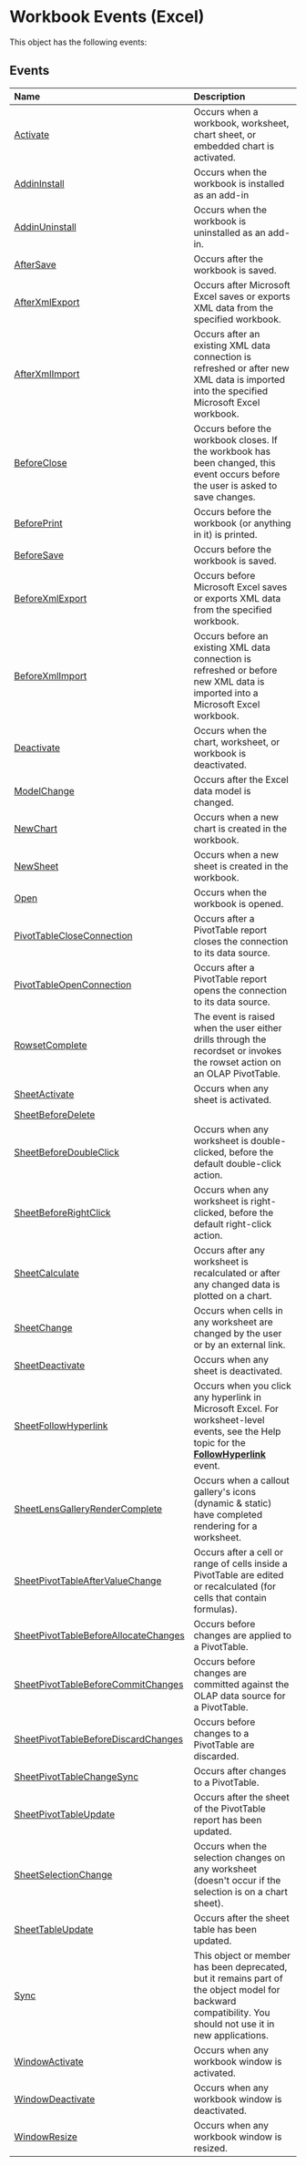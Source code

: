 
# Workbook Events (Excel)
This object has the following events:

## Events



|**Name**|**Description**|
|:-----|:-----|
|[Activate](74bb6d8c-aec8-7bb6-5c30-9a20f9a7afe8.md)|Occurs when a workbook, worksheet, chart sheet, or embedded chart is activated.|
|[AddinInstall](671117b2-590e-9d6f-29ae-5f0bf30d4e99.md)|Occurs when the workbook is installed as an add-in|
|[AddinUninstall](e35ba67b-3e04-d950-2f8b-141e478ddb67.md)|Occurs when the workbook is uninstalled as an add-in.|
|[AfterSave](97fee36a-f77c-29ab-de1d-b6069b2d74d8.md)|Occurs after the workbook is saved.|
|[AfterXmlExport](fe1e0a53-9f4e-ac88-58f7-fe420e57cabd.md)|Occurs after Microsoft Excel saves or exports XML data from the specified workbook. |
|[AfterXmlImport](b43adf53-6b67-6127-e69d-6ea05f68b7f6.md)|Occurs after an existing XML data connection is refreshed or after new XML data is imported into the specified Microsoft Excel workbook.|
|[BeforeClose](1c440637-8289-c6dd-24e0-1b2764fd1694.md)|Occurs before the workbook closes. If the workbook has been changed, this event occurs before the user is asked to save changes.|
|[BeforePrint](2c97cb32-2bb3-2848-b5ed-32d9129af080.md)|Occurs before the workbook (or anything in it) is printed.|
|[BeforeSave](dfa3e20f-1fb2-f84f-4b92-a98f22b6e637.md)|Occurs before the workbook is saved.|
|[BeforeXmlExport](ee2af5de-e52f-9434-aa7c-5dc9bb102d1b.md)|Occurs before Microsoft Excel saves or exports XML data from the specified workbook.|
|[BeforeXmlImport](a0a589c6-15f9-5599-c0b6-c6f881816ad6.md)|Occurs before an existing XML data connection is refreshed or before new XML data is imported into a Microsoft Excel workbook.|
|[Deactivate](6bd5411c-ac43-95cf-6755-49780ac765e9.md)|Occurs when the chart, worksheet, or workbook is deactivated.|
|[ModelChange](efe01088-273b-f9d8-ea3e-2ea1725ba7b2.md)|Occurs after the Excel data model is changed. |
|[NewChart](76e7f325-9244-fd8c-b38d-063f0193a5e9.md)|Occurs when a new chart is created in the workbook.|
|[NewSheet](5abb254d-a2c3-7dac-e79f-0de74a081ecd.md)|Occurs when a new sheet is created in the workbook.|
|[Open](313adc5e-0319-4ca4-cf5d-791b7184dacf.md)|Occurs when the workbook is opened.|
|[PivotTableCloseConnection](e267ab5b-382e-b270-18c8-f643e03e4604.md)|Occurs after a PivotTable report closes the connection to its data source.|
|[PivotTableOpenConnection](b6ce12f7-7bc6-bfcc-33f4-2e8ea6e53bae.md)|Occurs after a PivotTable report opens the connection to its data source.|
|[RowsetComplete](05bdddba-6716-4bba-01b6-863f27623821.md)|The event is raised when the user either drills through the recordset or invokes the rowset action on an OLAP PivotTable.|
|[SheetActivate](2a7c05c3-5b66-8012-5ac5-981dcfc7f947.md)|Occurs when any sheet is activated.|
|[SheetBeforeDelete](42406738-0fcd-4ef7-9bd6-abcc05f5e922.md)||
|[SheetBeforeDoubleClick](69d21025-78ef-deab-39be-b7a092d611f5.md)|Occurs when any worksheet is double-clicked, before the default double-click action.|
|[SheetBeforeRightClick](d84dd9fd-85d3-009e-281b-cfc0d2874859.md)|Occurs when any worksheet is right-clicked, before the default right-click action.|
|[SheetCalculate](0610bfa5-15dc-a57f-f362-cf897bd54b91.md)|Occurs after any worksheet is recalculated or after any changed data is plotted on a chart.|
|[SheetChange](37e727d8-255c-ac23-45d8-13a8e7639991.md)|Occurs when cells in any worksheet are changed by the user or by an external link.|
|[SheetDeactivate](befde22b-69ce-c34f-2b9e-da5e026972e3.md)|Occurs when any sheet is deactivated.|
|[SheetFollowHyperlink](be29df8c-4e8e-f719-ae1d-f91a11b89491.md)|Occurs when you click any hyperlink in Microsoft Excel. For worksheet-level events, see the Help topic for the  **[FollowHyperlink](c63eec19-008e-bfb5-1357-3d02426c1bab.md)** event.|
|[SheetLensGalleryRenderComplete](8ac48e9f-7a15-c674-6d96-e9c1466473bc.md)|Occurs when a callout gallery's icons (dynamic &amp; static) have completed rendering for a worksheet.|
|[SheetPivotTableAfterValueChange](8460f5f1-d415-7aac-6a3d-fa0944036e9c.md)|Occurs after a cell or range of cells inside a PivotTable are edited or recalculated (for cells that contain formulas).|
|[SheetPivotTableBeforeAllocateChanges](2f767b5b-27fb-33de-c91d-76bbc52ea171.md)|Occurs before changes are applied to a PivotTable.|
|[SheetPivotTableBeforeCommitChanges](7e189a4f-a349-f862-375a-fa66311629cc.md)|Occurs before changes are committed against the OLAP data source for a PivotTable.|
|[SheetPivotTableBeforeDiscardChanges](e8f1ae21-c9ed-6f4d-a85c-d6768060a66f.md)|Occurs before changes to a PivotTable are discarded.|
|[SheetPivotTableChangeSync](c280b935-3dbf-0666-b727-64d6b4ac7ebd.md)|Occurs after changes to a PivotTable.|
|[SheetPivotTableUpdate](0b37939a-28dd-ef8b-ea5e-fc3768f8979a.md)|Occurs after the sheet of the PivotTable report has been updated.|
|[SheetSelectionChange](a3829af1-2917-9526-1d64-91eeb6c198ce.md)|Occurs when the selection changes on any worksheet (doesn't occur if the selection is on a chart sheet).|
|[SheetTableUpdate](609d331e-45b9-885b-a395-d80ccf4c19a5.md)|Occurs after the sheet table has been updated.|
|[Sync](ce8b77e1-a316-c0e3-f0f8-ce4ac22ec430.md)|This object or member has been deprecated, but it remains part of the object model for backward compatibility. You should not use it in new applications.|
|[WindowActivate](e99d955c-1975-44c3-05b3-3aa6e851083c.md)|Occurs when any workbook window is activated.|
|[WindowDeactivate](d84f0819-00df-585f-ea31-e4ab5a72950e.md)|Occurs when any workbook window is deactivated.|
|[WindowResize](6e473482-fe16-03a2-7a27-b0cd9535c3e6.md)|Occurs when any workbook window is resized.|
